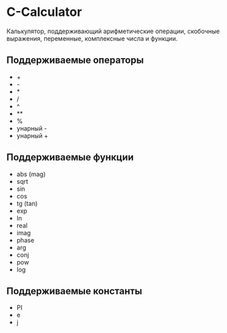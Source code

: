 # C-Calculator
Калькулятор, поддерживающий арифметические операции, скобочные выражения, переменные, комплексные числа и функции.  
## Поддерживаемые операторы
* \+
* \-
* \*
* \/
* ^
* \*\*
* %
* унарный -
* унарный +  
## Поддерживаемые функции
* abs (mag)
* sqrt
* sin
* cos
* tg (tan)
* exp
* ln
* real
* imag
* phase
* arg
* conj
* pow
* log  
## Поддерживаемые константы
* PI
* e
* j  
